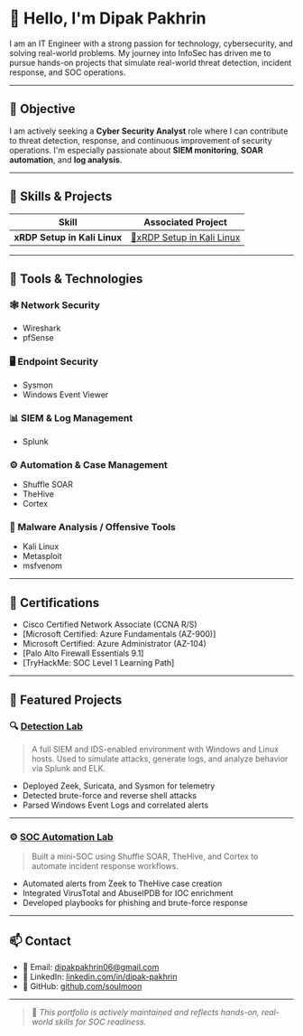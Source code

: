 # 👋 Hello, I'm **Dipak Pakhrin**

I am an IT Engineer with a strong passion for technology, cybersecurity, and solving real-world problems. My journey into InfoSec has driven me to pursue hands-on projects that simulate real-world threat detection, incident response, and SOC operations.

---

## 🎯 Objective

I am actively seeking a **Cyber Security Analyst** role where I can contribute to threat detection, response, and continuous improvement of security operations. I'm especially passionate about **SIEM monitoring**, **SOAR automation**, and **log analysis**.

---

## 🧠 Skills & Projects

| Skill | Associated Project |
|-------|--------------------|
| **xRDP Setup in Kali Linux** | [🔗xRDP Setup in Kali Linux](https://github.com/soulmoon/xRDP-Setup) |


---

## 🧰 Tools & Technologies

### 🕸️ Network Security
- Wireshark
- pfSense

### 🖥️ Endpoint Security
- Sysmon
- Windows Event Viewer

### 📊 SIEM & Log Management
- Splunk


### ⚙️ Automation & Case Management
- Shuffle SOAR
- TheHive
- Cortex

### 🧪 Malware Analysis / Offensive Tools
- Kali Linux
- Metasploit
- msfvenom


---

## 📜 Certifications

- Cisco Certified Network Associate (CCNA R/S)
- [Microsoft Certified: Azure Fundamentals (AZ-900)]
- Microsoft Certified: Azure Administrator (AZ-104)
- [Palo Alto Firewall Essentials 9.1]
- [TryHackMe: SOC Level 1 Learning Path]
  

---

## 📂 Featured Projects

### 🔍 [Detection Lab](https://github.com/YOURUSERNAME/detection-lab)
> A full SIEM and IDS-enabled environment with Windows and Linux hosts. Used to simulate attacks, generate logs, and analyze behavior via Splunk and ELK.

- Deployed Zeek, Suricata, and Sysmon for telemetry
- Detected brute-force and reverse shell attacks
- Parsed Windows Event Logs and correlated alerts

---

### ⚙️ [SOC Automation Lab](https://github.com/YOURUSERNAME/soc-automation-lab)
> Built a mini-SOC using Shuffle SOAR, TheHive, and Cortex to automate incident response workflows.

- Automated alerts from Zeek to TheHive case creation
- Integrated VirusTotal and AbuseIPDB for IOC enrichment
- Developed playbooks for phishing and brute-force response

---

## 📫 Contact

- 📧 Email: dipakpakhrin06@gmail.com 
- 💼 LinkedIn: [linkedin.com/in/dipak-pakhrin](https://www.linkedin.com/in/dipak-pakhrin)  
- 📁 GitHub: [github.com/soulmoon](https://github.com/soulmoon)

---

> 🚨 *This portfolio is actively maintained and reflects hands-on, real-world skills for SOC readiness.*
